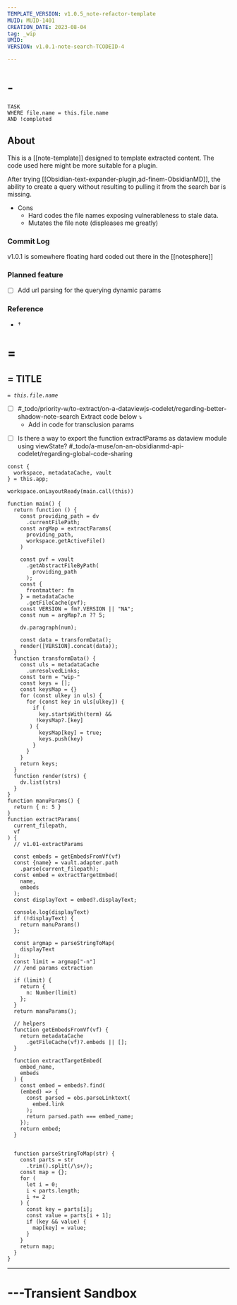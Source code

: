 ```yaml
---
TEMPLATE_VERSION: v1.0.5_note-refactor-template
MUID: MUID-1401
CREATION_DATE: 2023-08-04 
tag: _wip 
UMID: 
VERSION: v1.0.1-note-search-TCODEID-4

---
```

# -

```dataview
TASK 
WHERE file.name = this.file.name
AND !completed
```

## About

This is a [[note-template]] designed to template extracted content.
The code used here might be more suitable for a plugin.

After trying [[Obsidian-text-expander-plugin,ad-finem-ObsidianMD]], the ability to create a query without resulting to pulling it from the search bar is missing.
* Cons
  * Hard codes the file names exposing vulnerableness to stale data.
  * Mutates the file note (displeases me greatly)

### Commit Log

v1.0.1 is somewhere floating hard coded out there in the [[notesphere]]

### Planned feature

- [ ] Add url parsing for the querying dynamic params

### Reference

* †

# =

## = TITLE

*`= this.file.name`*

* [ ] #_todo/priority-w/to-extract/on-a-dataviewjs-codelet/regarding-better-shadow-note-search Extract code below ⤵
  * Add in code for transclusion params

- [ ] Is there a way to export the function extractParams as dataview module using viewState? #_todo/a-muse/on-an-obsidianmd-api-codelet/regarding-global-code-sharing

```dataviewjs
const {
  workspace, metadataCache, vault
} = this.app;

workspace.onLayoutReady(main.call(this))

function main() {
  return function () {
    const providing_path = dv
      .currentFilePath;
    const argMap = extractParams(
      providing_path,
      workspace.getActiveFile()
    )
  
    const pvf = vault
      .getAbstractFileByPath(
        providing_path
      );
    const {
      frontmatter: fm
    } = metadataCache
      .getFileCache(pvf);
    const VERSION = fm?.VERSION || "NA";
    const num = argMap?.n ?? 5;
    
    dv.paragraph(num);
    
    const data = transformData();
    render([VERSION].concat(data));
  }
  function transformData() {
    const uls = metadataCache
      .unresolvedLinks;
    const term = "wip-"
    const keys = [];
    const keysMap = {}
    for (const ulkey in uls) {
      for (const key in uls[ulkey]) {
        if (
          key.startsWith(term) &&
         !keysMap?.[key]
       ) {
          keysMap[key] = true;
          keys.push(key)
        }
      }
    }
    return keys;
  }
  function render(strs) {
    dv.list(strs)
  }
}
function manuParams() {
  return { n: 5 }
}
function extractParams(
  current_filepath, 
  vf
) {
  // v1.01-extractParams

  const embeds = getEmbedsFromVf(vf)
  const {name} = vault.adapter.path
    .parse(current_filepath);
  const embed = extractTargetEmbed(
    name, 
    embeds
  );
  const displayText = embed?.displayText;
  
  console.log(displayText)
  if (!displayText) {
    return manuParams()
  };
  
  const argmap = parseStringToMap(
    displayText
  );
  const limit = argmap["-n"]
  // /end params extraction 

  if (limit) {
    return {
      n: Number(limit)
    };
  }
  return manuParams();

  // helpers
  function getEmbedsFromVf(vf) {
    return metadataCache
      .getFileCache(vf)?.embeds || [];
  }
  
  function extractTargetEmbed(
    embed_name, 
    embeds
  ) {
    const embed = embeds?.find(
    (embed) => {
      const parsed = obs.parseLinktext(
        embed.link
      );
      return parsed.path === embed_name;
    });
    return embed;
  }
  
  
  function parseStringToMap(str) { 
    const parts = str
      .trim().split(/\s+/); 
    const map = {}; 
    for (
      let i = 0;
      i < parts.length;
      i += 2
    ) {
      const key = parts[i]; 
      const value = parts[i + 1]; 
      if (key && value) { 
        map[key] = value; 
      } 
    }
    return map; 
  }
}
```

---

# ---Transient Sandbox
